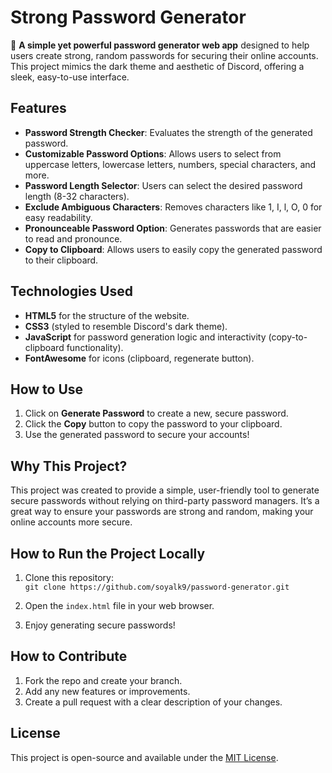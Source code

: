 # Strong Password Generator

🔐 **A simple yet powerful password generator web app** designed to help users create strong, random passwords for securing their online accounts. This project mimics the dark theme and aesthetic of Discord, offering a sleek, easy-to-use interface.

## Features
- **Password Strength Checker**: Evaluates the strength of the generated password.
- **Customizable Password Options**: Allows users to select from uppercase letters, lowercase letters, numbers, special characters, and more.
- **Password Length Selector**: Users can select the desired password length (8-32 characters).
- **Exclude Ambiguous Characters**: Removes characters like 1, I, l, O, 0 for easy readability.
- **Pronounceable Password Option**: Generates passwords that are easier to read and pronounce.
- **Copy to Clipboard**: Allows users to easily copy the generated password to their clipboard.


## Technologies Used
- **HTML5** for the structure of the website.
- **CSS3** (styled to resemble Discord's dark theme).
- **JavaScript** for password generation logic and interactivity (copy-to-clipboard functionality).
- **FontAwesome** for icons (clipboard, regenerate button).

## How to Use
1. Click on **Generate Password** to create a new, secure password.
2. Click the **Copy** button to copy the password to your clipboard.
3. Use the generated password to secure your accounts!

## Why This Project?
This project was created to provide a simple, user-friendly tool to generate secure passwords without relying on third-party password managers. It’s a great way to ensure your passwords are strong and random, making your online accounts more secure.

## How to Run the Project Locally
1. Clone this repository:  
   `git clone https://github.com/soyalk9/password-generator.git`
   
2. Open the `index.html` file in your web browser.
   
3. Enjoy generating secure passwords!

## How to Contribute
1. Fork the repo and create your branch.
2. Add any new features or improvements.
3. Create a pull request with a clear description of your changes.

## License
This project is open-source and available under the [MIT License](LICENSE).

